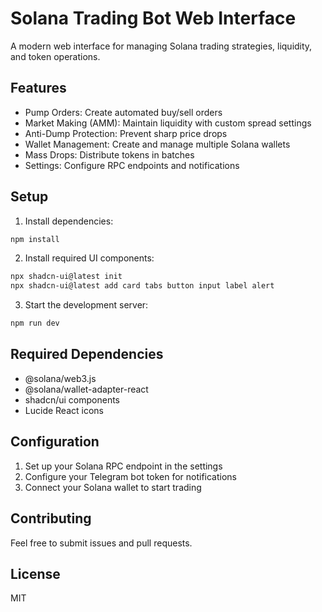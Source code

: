 # Solana Trading Bot Web Interface

A modern web interface for managing Solana trading strategies, liquidity, and token operations.

## Features

- Pump Orders: Create automated buy/sell orders
- Market Making (AMM): Maintain liquidity with custom spread settings
- Anti-Dump Protection: Prevent sharp price drops
- Wallet Management: Create and manage multiple Solana wallets
- Mass Drops: Distribute tokens in batches
- Settings: Configure RPC endpoints and notifications

## Setup

1. Install dependencies:
```bash
npm install
```

2. Install required UI components:
```bash
npx shadcn-ui@latest init
npx shadcn-ui@latest add card tabs button input label alert
```

3. Start the development server:
```bash
npm run dev
```

## Required Dependencies

- @solana/web3.js
- @solana/wallet-adapter-react
- shadcn/ui components
- Lucide React icons

## Configuration

1. Set up your Solana RPC endpoint in the settings
2. Configure your Telegram bot token for notifications
3. Connect your Solana wallet to start trading

## Contributing

Feel free to submit issues and pull requests.

## License

MIT

